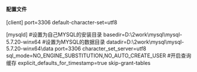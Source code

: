 #### 配置文件

[client]
port=3306
default-character-set=utf8

[mysqld] 
#设置为自己MYSQL的安装目录 
basedir=D:\2work\mysql\mysql-5.7.20-winx64
#设置为MYSQL的数据目录 
datadir=D:\2work\mysql\mysql-5.7.20-winx64\data
port=3306
character_set_server=utf8
sql_mode=NO_ENGINE_SUBSTITUTION,NO_AUTO_CREATE_USER
#开启查询缓存
explicit_defaults_for_timestamp=true
skip-grant-tables


